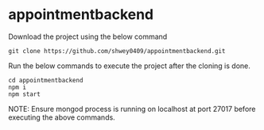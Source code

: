 # appointmentbackend 
Download the project using the below command
```
git clone https://github.com/shwey0409/appointmentbackend.git
```
Run the below commands to execute the project after the cloning is done.
```
cd appointmentbackend
npm i
npm start
```
NOTE: Ensure mongod process is running on localhost at port 27017  before executing the above commands.
